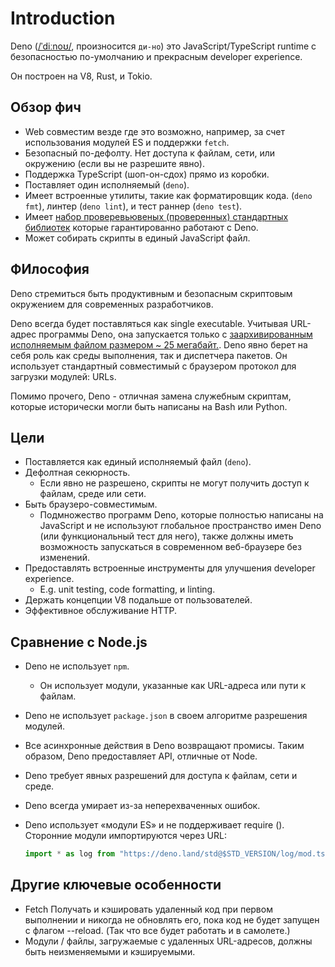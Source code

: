 # Introduction

Deno ([/ˈdiːnoʊ/](http://ipa-reader.xyz/?text=%CB%88di%CB%90no%CA%8A),
произносится `ди-но`) это JavaScript/TypeScript runtime с безопасностью
по-умолчанию и прекрасным developer experience.

Он построен на V8, Rust, и Tokio.

## Обзор фич

- Web совместим везде где это возможно, например, за счет использования модулей
  ES и поддержки `fetch`.
- Безопасный по-дефолту. Нет доступа к файлам, сети, или окружению (если вы не
  разрешите явно).
- Поддержка TypeScript (шоп-он-сдох) прямо из коробки.
- Поставляет один исполняемый (`deno`).
- Имеет встроенные утилиты, такие как форматировщик кода. (`deno fmt`), линтер
  (`deno lint`), и тест раннер (`deno test`).
- Имеет
  [набор проверевьювеных (проверенных) стандартных библиотек](https://github.com/denoland/deno_std)
  которые гарантированно работают с Deno.
- Может собирать скрипты в единый JavaScript файл.

## ФИлософия

Deno стремиться быть продуктивным и безопасным скриптовым окружением для
современных разработчиков.

Deno всегда будет поставляться как single executable. Учитывая URL-адрес
программы Deno, она запускается только с
[заархивированным исполняемым файлом размером ~ 25 мегабайт.](https://github.com/denoland/deno/releases).
Deno явно берет на себя роль как среды выполнения, так и диспетчера пакетов. Он
использует стандартный совместимый с браузером протокол для загрузки модулей:
URLs.

Помимо прочего, Deno - отличная замена служебным скриптам, которые исторически
могли быть написаны на Bash или Python.

## Цели

- Поставляется как единый исполняемый файл (`deno`).
- Дефолтная секюрность.
  - Если явно не разрешено, скрипты не могут получить доступ к файлам, среде или
    сети.
- Быть браузеро-совместимым.
  - Подмножество программ Deno, которые полностью написаны на JavaScript и не
    используют глобальное пространство имен Deno (или функциональный тест для
    него), также должны иметь возможность запускаться в современном веб-браузере
    без изменений.
- Предоставлять встроенные инструменты для улучшения developer experience.
  - E.g. unit testing, code formatting, и linting.
- Держать концепции V8 подальше от пользователей.
- Эффективное обслуживание HTTP.

## Сравнение с Node.js

- Deno не использует `npm`.
  - Он использует модули, указанные как URL-адреса или пути к файлам.
- Deno не использует `package.json` в своем алгоритме разрешения модулей.
- Все асинхронные действия в Deno возвращают промисы. Таким образом, Deno
  предоставляет API, отличные от Node.
- Deno требует явных разрешений для доступа к файлам, сети и среде.
- Deno всегда умирает из-за неперехваченных ошибок.
- Deno использует «модули ES» и не поддерживает require (). Сторонние модули
  импортируются через URL:

  ```javascript
  import * as log from "https://deno.land/std@$STD_VERSION/log/mod.ts";
  ```

## Другие ключевые особенности

- Fetch Получать и кэшировать удаленный код при первом выполнении и никогда не
  обновлять его, пока код не будет запущен с флагом --reload. (Так что все будет
  работать и в самолете.)
- Модули / файлы, загружаемые с удаленных URL-адресов, должны быть неизменяемыми
  и кэшируемыми.
